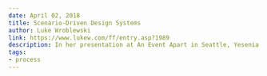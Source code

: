 ```yaml
---
date: April 02, 2018
title: Scenario-Driven Design Systems
author: Luke Wroblewski
link: https://www.lukew.com/ff/entry.asp?1989
description: In her presentation at An Event Apart in Seattle, Yesenia Perez-Cruz shared lessons learned building design systems for multiple brands/Web sites and how specific user-scenarios are key to making flexible solutions.
tags:
- process
---
```


<!-- ARTICLE TAGS
================================
- animation
- code
- contribution
- design-tokens
- leadership
- patterns
- process
- sketch
================================ -->